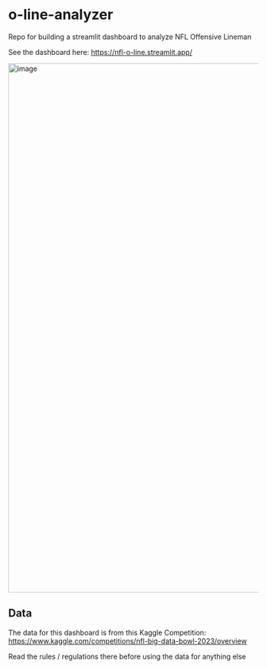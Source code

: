 # o-line-analyzer
Repo for building a streamlit dashboard to analyze NFL Offensive Lineman 

See the dashboard here: https://nfl-o-line.streamlit.app/

<img width="1063" alt="image" src="https://user-images.githubusercontent.com/12496987/204161716-0deb2aba-48b1-4094-b164-58836eca02ea.png">


## Data
The data for this dashboard is from this Kaggle Competition: https://www.kaggle.com/competitions/nfl-big-data-bowl-2023/overview

Read the rules / regulations there before using the data for anything else 
